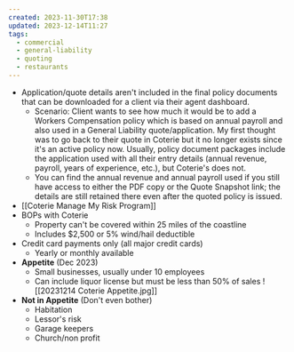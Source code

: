```yaml
---
created: 2023-11-30T17:38
updated: 2023-12-14T11:27
tags:
  - commercial
  - general-liability
  - quoting
  - restaurants
---
```


- Application/quote details aren't included in the final policy documents that can be downloaded for a client via their agent dashboard.
	- Scenario: Client wants to see how much it would be to add a Workers Compensation policy which is based on annual payroll and also used in a General Liability quote/application. My first thought was to go back to their quote in Coterie but it no longer exists since it's an active policy now. Usually, policy document packages include the application used with all their entry details (annual revenue, payroll, years of experience, etc.), but Coterie's does not.
	- You can find the annual revenue and annual payroll used if you still have access to either the PDF copy or the Quote Snapshot link; the details are still retained there even after the quoted policy is issued.
- [[Coterie Manage My Risk Program]]
- BOPs with Coterie
	- Property can't be covered within 25 miles of the coastline
	- Includes $2,500 or 5% wind/hail deductible
- Credit card payments only (all major credit cards)
	- Yearly or monthly available
- **Appetite** (Dec 2023)
	- Small businesses, usually under 10 employees
	- Can include liquor license but must be less than 50% of sales
	![[20231214 Coterie Appetite.jpg]]
- **Not in Appetite** (Don't even bother)
	- Habitation
	- Lessor's risk
	- Garage keepers
	- Church/non profit